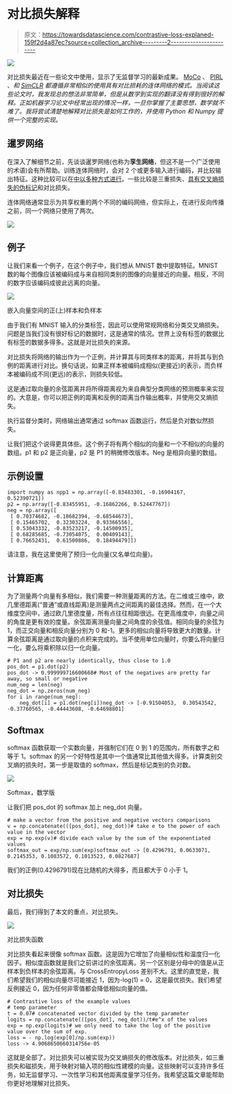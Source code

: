 # 对比损失解释

> 原文：<https://towardsdatascience.com/contrastive-loss-explaned-159f2d4a87ec?source=collection_archive---------2----------------------->

![](img/eb48d3813c1fda438bc06e4e215cad56.png)

对比损失最近在一些论文中使用，显示了无监督学习的最新成果。 [MoCo](https://arxiv.org/abs/1911.05722) 、 [PIRL](https://arxiv.org/abs/1912.01991) 、*和 [SimCLR](https://arxiv.org/abs/2002.05709) 都遵循非常相似的使用具有对比损耗的连体网络的模式。当阅读这些论文时，我发现总的想法非常简单，但是从数学到实现的翻译没有得到很好的解释。正如机器学习论文中经常出现的情况一样，一旦你掌握了主要思想，数学就不难了。我将尝试清楚地解释对比损失是如何工作的，并使用 Python 和 Numpy 提供一个完整的实现。*

## 暹罗网络

在深入了解细节之前，先谈谈暹罗网络(也称为**孪生网络**，但这不是一个广泛使用的术语)会有所帮助。训练连体网络时，会对 2 个或更多输入进行编码，并比较输出特征。这种比较可以在[中以多种方式进行](https://gombru.github.io/2019/04/03/ranking_loss/)。一些比较是三重损失、[具有交叉熵损失的伪标记](https://arxiv.org/abs/2001.07685)和对比损失。

连体网络通常显示为共享权重的两个不同的编码网络，但实际上，在进行反向传播之前，同一个网络只使用了两次。

![](img/3e84e573fcc43433fb951180cf936f91.png)

## 例子

让我们来看一个例子，在这个例子中，我们想从 MNIST 数中提取特征。MNIST 数的每个图像应该被编码成与来自相同类别的图像的向量接近的向量。相反，不同的数字应该编码成彼此远离的向量。

![](img/7706999a337856bf3330815455e4d7fc.png)

嵌入向量空间的正(上)样本和负样本

由于我们有 MNIST 输入的分类标签，因此可以使用常规网络和分类交叉熵损失。问题是当我们没有很好标记的数据时，这是通常的情况。世界上没有标签的数据比有标签的数据多得多。这就是对比损失的来源。

对比损失将网络的输出作为一个正例，并计算其与同类样本的距离，并将其与到负例的距离进行对比。换句话说，如果正样本被编码成相似(更接近)的表示，而负样本被编码成不同(更远)的表示，则损失较低。

这是通过取向量的余弦距离并将所得距离视为来自典型分类网络的预测概率来实现的。大意是，你可以把正例的距离和反例的距离当作输出概率，并使用交叉熵损失。

执行监督分类时，网络输出通常通过 softmax 函数运行，然后是负对数似然损失。

让我们把这个说得更具体些。这个例子将有两个相似的向量和一个不相似的向量的数组。p1 和 p2 是正向量，p2 是 P1 的稍微修改版本。Neg 是相异向量的数组。

## 示例设置

```
import numpy as npp1 = np.array([-0.83483301, -0.16904167, 0.52390721])
p2 = np.array([-0.83455951, -0.16862266, 0.52447767])
neg = np.array([
 [ 0.70374682, -0.18682394, -0.68544673],
 [ 0.15465702,  0.32303224,  0.93366556],
 [ 0.53043332, -0.83523217, -0.14500935],
 [ 0.68285685, -0.73054075,  0.00409143],
 [ 0.76652431,  0.61500886,  0.18494479]])
```

请注意，我在这里使用了预归一化向量(又名单位向量)。

## 计算距离

为了测量两个向量有多相似，我们需要一种测量距离的方法。在二维或三维中，欧几里德距离(“普通”或直线距离)是测量两点之间距离的最佳选择。然而，在一个大维度空间中，通过欧几里德度量，所有点往往相距很远。在更高维度中，向量之间的角度是更有效的度量。余弦距离测量向量之间角度的余弦值。相同向量的余弦为 1，而正交向量和相反向量分别为 0 和-1。更多的相似向量将导致更大的数量。计算余弦距离是通过取向量的点积来完成的。当不使用单位向量时，你要么将向量归一化，要么将乘积除以归一化向量。

```
# P1 and p2 are nearly identically, thus close to 1.0
pos_dot = p1.dot(p2)
pos_dot -> 0.999999716600668# Most of the negatives are pretty far away, so small or negative
num_neg = len(neg)
neg_dot = np.zeros(num_neg)
for i in range(num_neg):
    neg_dot[i] = p1.dot(neg[i])neg_dot -> [-0.91504053,  0.30543542, -0.37760565, -0.44443608, -0.64698801]
```

## Softmax

softmax 函数获取一个实数向量，并强制它们在 0 到 1 的范围内，所有数字之和等于 1。softmax 的另一个好特性是其中一个值通常比其他值大得多。计算类别交叉熵的损失时，第一步是取值的 softmax，然后是标记类别的负对数。

![](img/ec5ec03afbe505f645078e25d1d67616.png)

Softmax，数学版

让我们把 pos_dot 的 softmax 加上 neg_dot 向量。

```
# make a vector from the positive and negative vectors comparisons
v = np.concatenate(([pos_dot], neg_dot))# take e to the power of each value in the vector
exp = np.exp(v)# divide each value by the sum of the exponentiated values
softmax_out = exp/np.sum(exp)softmax_out -> [0.4296791, 0.0633071, 0.2145353, 0.1083572, 0.1013523, 0.0827687]
```

我们的正例(0.4296791)现在比随机的大得多，而且都大于 0 小于 1。

## 对比损失

最后，我们得到了本文的重点，对比损失。

![](img/03b9302a4a4c84b1d9505b73ffb0944c.png)

对比损失函数

对比损失看起来很像 softmax 函数。这是因为它增加了向量相似性和温度归一化因子。相似度函数就是我们之前讲过的余弦距离。另一个区别是分母中的值是从正样本到负样本的余弦距离。与 CrossEntropyLoss 差别不大。这里的直觉是，我们希望我们的相似向量尽可能接近 1，因为-log(1) = 0，这是最优损失。我们希望反例接近 0，因为任何非零值都会降低相似向量的值。

```
# Contrastive loss of the example values
# temp parameter
t = 0.07# concatenated vector divided by the temp parameter
logits = np.concatenate(([pos_dot], neg_dot))/t#e^x of the values
exp = np.exp(logits)# we only need to take the log of the positive value over the sum of exp. 
loss = - np.log(exp[0]/np.sum(exp))
loss -> 4.9068650660314756e-05
```

这就是全部了。对比损失可以被实现为交叉熵损失的修改版本。对比损失，如三重损失和磁损失，用于映射对输入项的相似性建模的向量。这些映射可以支持许多任务，如无监督学习、一次性学习和其他距离度量学习任务。我希望这篇文章能帮助你更好地理解对比损失。